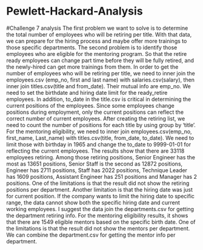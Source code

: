# Pewlett-Hackard-Analysis
#Challenge 7 analysis
The first problem we want to solve is to determine the total number of employees who will be retiring per title. With that data, we can prepare for the hiring process and maybe offer more trainings to those specific departments. The second problem is to identify those employees who are eligible for the mentoring program. So that the retire ready employees can change part time before they will be fully retired, and the newly-hired can get more trainings from them.
In order to get the number of employees who will be retiring per title, we need to inner join the employees.csv (emp_no, first and last name) with salaries.csv(salary), then inner join titles.csv(title and from_date). Their mutual info are emp_no. We need to set the birthdate and hiring date limit for the ready_retire employees. In addition, to_date in the title.csv is critical in determining the current positions of the employees. Since some employees change positions during employment, only the current positions can reflect the correct number of current employees. After creating the retiring list, we need to count the number of positions for each title by using group by ‘title’. For the mentoring eligibility, we need to inner join employees.csv(emp_no, first_name, Last_name) with titles.csv(title, from_date, to_date). We need to limit those with birthday in 1965 and change the to_date to 9999-01-01 for reflecting the current employees.
The results show that there are 33118 employees retiring. Among those retiring positions, Senior Engineer has the most as 13651 positions, Senior Staff is the second as 12872 positions, Engineer has 2711 positions, Staff has 2022 positions, Technique Leader has 1609 positions, Assistant Engineer has 251 positions and Manager has 2 positions. One of the limitations is that the result did not show the retiring positions per department. Another limitation is that the hiring date was just for current position. If the company wants to limit the hiring date to specific range, the data cannot show both the specific hiring date and current working employees. I suggest the data join the departments.csv for getting the department retiring info. For the mentoring eligibility results, it shows that there are 1549 eligible mentors based on the specific birth date. One of the limitations is that the result did not show the mentors per department. We can combine the department.csv for getting the mentor info per department. 
